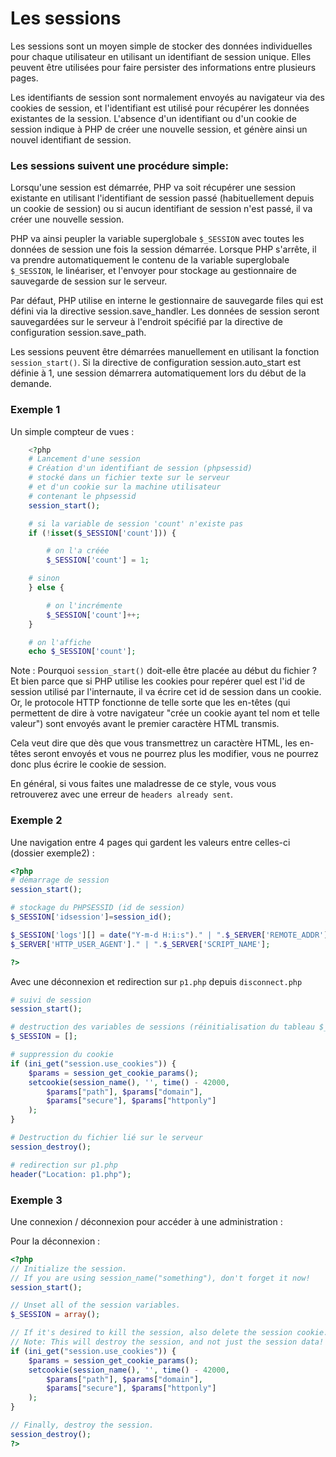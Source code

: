 # Les sessions

Les sessions sont un moyen simple de stocker des données individuelles pour chaque utilisateur en utilisant un identifiant de session unique. Elles peuvent être utilisées pour faire persister des informations entre plusieurs pages. 

Les identifiants de session sont normalement envoyés au navigateur via des cookies de session, et l'identifiant est utilisé pour récupérer les données existantes de la session. L'absence d'un identifiant ou d'un cookie de session indique à PHP de créer une nouvelle session, et génère ainsi un nouvel identifiant de session.

### Les sessions suivent une procédure simple:

Lorsqu'une session est démarrée, PHP va soit récupérer une session existante en utilisant l'identifiant de session passé (habituellement depuis un cookie de session) ou si aucun identifiant de session n'est passé, il va créer une nouvelle session. 

PHP va ainsi peupler la variable superglobale `$_SESSION` avec toutes les données de session une fois la session démarrée. Lorsque PHP s'arrête, il va prendre automatiquement le contenu de la variable superglobale `$_SESSION`, le linéariser, et l'envoyer pour stockage au gestionnaire de sauvegarde de session sur le serveur.

Par défaut, PHP utilise en interne le gestionnaire de sauvegarde files qui est défini via la directive session.save_handler. Les données de session seront sauvegardées sur le serveur à l'endroit spécifié par la directive de configuration session.save_path.

Les sessions peuvent être démarrées manuellement en utilisant la fonction `session_start()`. Si la directive de configuration session.auto_start est définie à 1, une session démarrera automatiquement lors du début de la demande.

### Exemple 1

Un simple compteur de vues :
```php
    <?php
    # Lancement d'une session
    # Création d'un identifiant de session (phpsessid)
    # stocké dans un fichier texte sur le serveur
    # et d'un cookie sur la machine utilisateur
    # contenant le phpsessid
    session_start();

    # si la variable de session 'count' n'existe pas
    if (!isset($_SESSION['count'])) {

        # on l'a créée
        $_SESSION['count'] = 1;

    # sinon
    } else {

        # on l'incrémente
        $_SESSION['count']++;
    }

    # on l'affiche
    echo $_SESSION['count'];
```  

Note : Pourquoi `session_start()` doit-elle être placée au début du fichier ? Et bien parce que si PHP utilise les cookies pour repérer quel est l'id de session utilisé par l'internaute, il va écrire cet id de session dans un cookie. Or, le protocole HTTP fonctionne de telle sorte que les en-têtes (qui permettent de dire à votre navigateur "crée un cookie ayant tel nom et telle valeur") sont envoyés avant le premier caractère HTML transmis.

Cela veut dire que dès que vous transmettrez un caractère HTML, les en-têtes seront envoyés et vous ne pourrez plus les modifier, vous ne pourrez donc plus écrire le cookie de session.

En général, si vous faites une maladresse de ce style, vous vous retrouverez avec une erreur de `headers already sent`.

### Exemple 2

Une navigation entre 4 pages qui gardent les valeurs entre celles-ci (dossier exemple2) :
```php
<?php
# démarrage de session
session_start();

# stockage du PHPSESSID (id de session)
$_SESSION['idsession']=session_id();

$_SESSION['logs'][] = date("Y-m-d H:i:s")." | ".$_SERVER['REMOTE_ADDR']." | ".
$_SERVER['HTTP_USER_AGENT']." | ".$_SERVER['SCRIPT_NAME'];

?>
```
Avec une déconnexion et redirection sur `p1.php` depuis `disconnect.php`
```php
# suivi de session
session_start();

# destruction des variables de sessions (réinitialisation du tableau $_SESSION)
$_SESSION = [];

# suppression du cookie
if (ini_get("session.use_cookies")) {
    $params = session_get_cookie_params();
    setcookie(session_name(), '', time() - 42000,
        $params["path"], $params["domain"],
        $params["secure"], $params["httponly"]
    );
}

# Destruction du fichier lié sur le serveur
session_destroy();

# redirection sur p1.php
header("Location: p1.php");
```

### Exemple 3

Une connexion / déconnexion pour accéder à une administration :

Pour la déconnexion :
```php
<?php
// Initialize the session.
// If you are using session_name("something"), don't forget it now!
session_start();

// Unset all of the session variables.
$_SESSION = array();

// If it's desired to kill the session, also delete the session cookie.
// Note: This will destroy the session, and not just the session data!
if (ini_get("session.use_cookies")) {
    $params = session_get_cookie_params();
    setcookie(session_name(), '', time() - 42000,
        $params["path"], $params["domain"],
        $params["secure"], $params["httponly"]
    );
}

// Finally, destroy the session.
session_destroy();
?>
```